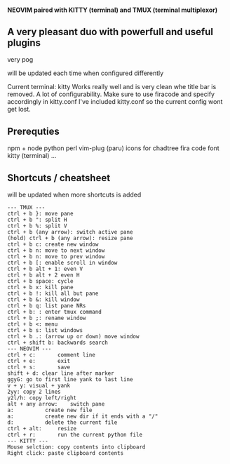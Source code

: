 #### NEOVIM paired with KITTY (terminal) and TMUX (terminal multiplexor)

## A very pleasant duo with powerfull and useful plugins

very pog

will be updated each time when configured differently

Current terminal: kitty
Works really well and is very clean whe title bar is removed.
A lot of configurability.
Make sure to use firacode and specify accordingly in kitty.conf
I've included kitty.conf so the current config wont get lost.

## Prerequties

npm + node
python
perl
vim-plug (paru)
icons for chadtree
fira code font
kitty (terminal)
...

## Shortcuts / cheatsheet

will be updated when more shortcuts is added

```
--- TMUX ---
ctrl + b }: move pane
ctrl + b ": split H
ctrl + b %: split V
ctrl + b (any arrow): switch active pane
(hold) ctrl + b (any arrow): resize pane
ctrl + b c: create new window
ctrl + b n: move to next window
ctrl + b n: move to prev window
ctrl + b [: enable scroll in window
ctrl + b alt + 1: even V
ctrl + b alt + 2 even H
ctrl + b space: cycle
ctrl + b x: kill pane
ctrl + b !: kill all but pane
ctrl + b &: kill window
ctrl + b q: list pane NRs
ctrl + b: : enter tmux command
ctrl + b ;: rename window
ctrl + b <: menu
ctrl + b s: list windows
ctrl + b .: (arrow up or down) move window
ctrl + shift b: backwards search
--- NEOVIM ---
ctrl + c:		comment line
ctrl + e:		exit
ctrl + s:		save
shift + d: clear line after marker
ggyG: go to first line yank to last line
v + y: visual + yank
2yy: copy 2 lines
y2l/h: copy left/right
alt + any arrow:	switch pane
a:			create new file
a:			create new dir if it ends with a "/"
d:			delete the current file
ctrl + alt:		resize
ctrl + r:		run the current python file
--- KITTY ---
Mouse selction: copy contents into clipboard
Right click: paste clipboard contents
```
